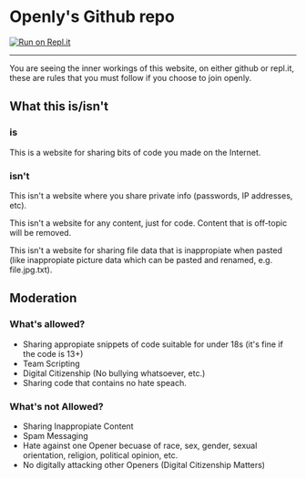 # __Openly's Github repo__
[![Run on Repl.it](https://repl.it/badge/github/@Touchcreator/openly)](https://repl.it/@Touchcreator/openly)
___
You are seeing the inner workings of this website, on either github or repl.it, these are rules that you must follow if you choose to join openly.

## __What this is/isn't__

### is
This is a website for sharing bits of code you made on the Internet.

### isn't
This isn't a website where you share private info (passwords, IP addresses, etc).

This isn't a website for any content, just for code. Content that is off-topic will be removed.

This isn't a website for sharing file data that is inappropiate when pasted (like inappropiate picture data which can be pasted and renamed, e.g. file.jpg.txt).

## __Moderation__

### What's allowed?
- Sharing appropiate snippets of code suitable for under 18s (it's fine if the code is 13+)
- Team Scripting
- Digital Citizenship (No bullying whatsoever, etc.)
- Sharing code that contains no hate speach.
### What's not Allowed?
- Sharing Inappropiate Content
- Spam Messaging
- Hate against one Opener becuase of race, sex, gender, sexual orientation, religion, political opinion, etc.
- No digitally attacking other Openers (Digital Citizenship Matters) 
